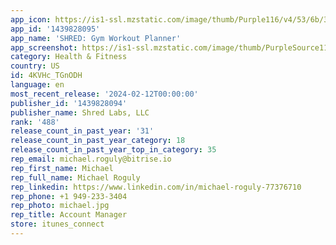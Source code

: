 ```yaml
---
app_icon: https://is1-ssl.mzstatic.com/image/thumb/Purple116/v4/53/6b/3f/536b3fac-aad3-e8db-db42-1121d81a45e5/AppIcon-0-0-1x_U007emarketing-0-10-0-85-220.png/1024x1024bb.png
app_id: '1439828095'
app_name: 'SHRED: Gym Workout Planner'
app_screenshot: https://is1-ssl.mzstatic.com/image/thumb/PurpleSource116/v4/c9/4d/9f/c94d9f17-b13d-b378-42e0-2bf7743860bd/ce0d540b-25e5-4fa4-9a73-f4071a8a5144_Screen-1.jpg/1242x2688bb.png
category: Health & Fitness
country: US
id: 4KVHc_TGnODH
language: en
most_recent_release: '2024-02-12T00:00:00'
publisher_id: '1439828094'
publisher_name: Shred Labs, LLC
rank: '488'
release_count_in_past_year: '31'
release_count_in_past_year_category: 18
release_count_in_past_year_top_in_category: 35
rep_email: michael.roguly@bitrise.io
rep_first_name: Michael
rep_full_name: Michael Roguly
rep_linkedin: https://www.linkedin.com/in/michael-roguly-77376710
rep_phone: +1 949-233-3404
rep_photo: michael.jpg
rep_title: Account Manager
store: itunes_connect
---
```

